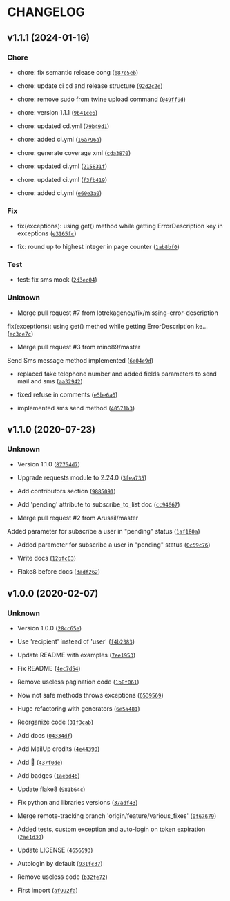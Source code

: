 # CHANGELOG



## v1.1.1 (2024-01-16)

### Chore

* chore: fix semantic release cong ([`b87e5eb`](https://github.com/lotrekagency/mailupy/commit/b87e5eba4481f1e214b8e73a0b591aa958f20cc7))

* chore: update ci cd and release structure ([`92d2c2e`](https://github.com/lotrekagency/mailupy/commit/92d2c2e447781578adf8170af12d9f0434922252))

* chore: remove sudo from twine upload command ([`049ff9d`](https://github.com/lotrekagency/mailupy/commit/049ff9dac1a70822a09088dd5ad796868a9650ff))

* chore: version 1.1.1 ([`9b41ce6`](https://github.com/lotrekagency/mailupy/commit/9b41ce64f7d72d6b0c6f348b69ad5bd350e15d88))

* chore: updated cd.yml ([`79b49d1`](https://github.com/lotrekagency/mailupy/commit/79b49d103bdbf5846687e9d96560295c5ce8898d))

* chore: added ci.yml ([`16a796a`](https://github.com/lotrekagency/mailupy/commit/16a796a5721ced9d5126dee2e885a2d240001e82))

* chore: generate coverage xml ([`cda3870`](https://github.com/lotrekagency/mailupy/commit/cda3870d46640172c9a144cfa7ba32c9eb48d609))

* chore: updated ci.yml ([`215831f`](https://github.com/lotrekagency/mailupy/commit/215831f2f97fe5fc831d61069e6198df6d061c48))

* chore: updated ci.yml ([`f3fb419`](https://github.com/lotrekagency/mailupy/commit/f3fb419ea57daa4e11da637acade45daed8e8bc6))

* chore: added ci.yml ([`e60e3a0`](https://github.com/lotrekagency/mailupy/commit/e60e3a0834617996787ceee9b43b789bf598a7c0))

### Fix

* fix(exceptions): using get() method while getting ErrorDescription key in exceptions ([`e3165fc`](https://github.com/lotrekagency/mailupy/commit/e3165fca56882fbbdb2af3aa72689899aa6b6f67))

* fix: round up to highest integer in page counter ([`1ab8bf0`](https://github.com/lotrekagency/mailupy/commit/1ab8bf01d2892db646b963b9fa75c417d76bb4d1))

### Test

* test: fix sms mock ([`2d3ec04`](https://github.com/lotrekagency/mailupy/commit/2d3ec0405b59bef2c68e020f99b4599ffa4564fc))

### Unknown

* Merge pull request #7 from lotrekagency/fix/missing-error-description

fix(exceptions): using get() method while getting ErrorDescription ke… ([`ec3ce7c`](https://github.com/lotrekagency/mailupy/commit/ec3ce7c7d49a60bb93fd7c3e19691fa7d295218a))

* Merge pull request #3 from mino89/master

Send Sms message method implemented ([`6e04e9d`](https://github.com/lotrekagency/mailupy/commit/6e04e9d9f68b1f91aa61ef886b9836ec7e479216))

* replaced fake telephone number and added fields parameters to send mail and sms ([`aa32942`](https://github.com/lotrekagency/mailupy/commit/aa329425fbcb67d8bf24ca6d4f82faf65f1f76c9))

* fixed refuse in comments ([`e5be6a0`](https://github.com/lotrekagency/mailupy/commit/e5be6a00415b9fcc8ed35c6771c761ede80aa193))

* implemented sms send method ([`40571b3`](https://github.com/lotrekagency/mailupy/commit/40571b3e92a25df8cddbec23354c67e7df17416d))


## v1.1.0 (2020-07-23)

### Unknown

* Version 1.1.0 ([`87754d7`](https://github.com/lotrekagency/mailupy/commit/87754d72e7957ee2a6bc39301286050ad19fd578))

* Upgrade requests module to 2.24.0 ([`3fea735`](https://github.com/lotrekagency/mailupy/commit/3fea735b8d7c3cb5b81d0b56243be78da09d7515))

* Add contributors section ([`9885091`](https://github.com/lotrekagency/mailupy/commit/9885091771df61926051a858401f414ff3e85d4b))

* Add &#39;pending&#39; attribute to subscribe_to_list doc ([`cc94667`](https://github.com/lotrekagency/mailupy/commit/cc94667c7bd6a63fd82030d1930e46523c273bc0))

* Merge pull request #2 from Arussil/master

Added parameter for subscribe a user in &#34;pending&#34; status ([`1af180a`](https://github.com/lotrekagency/mailupy/commit/1af180ab730f878ae2900c0dac1ee896d043456e))

* Added parameter for subscribe a user in &#34;pending&#34; status ([`0c59c76`](https://github.com/lotrekagency/mailupy/commit/0c59c7688839606bc11209dce49a46b4edfac4a1))

* Write docs ([`12bfc63`](https://github.com/lotrekagency/mailupy/commit/12bfc630f61159f78500a882adc5bedf14439b9d))

* Flake8 before docs ([`3adf262`](https://github.com/lotrekagency/mailupy/commit/3adf262343b00d4da8b48d74b55fe0c532ffe7f4))


## v1.0.0 (2020-02-07)

### Unknown

* Version 1.0.0 ([`28cc65e`](https://github.com/lotrekagency/mailupy/commit/28cc65e92fc2c5194838f484252bdd4291d2877c))

* Use &#39;recipient&#39; instead of &#39;user&#39; ([`f4b2383`](https://github.com/lotrekagency/mailupy/commit/f4b23830a7c7fcd649eb11c75d7dc0fa4cd6cc89))

* Update README with examples ([`7ee1953`](https://github.com/lotrekagency/mailupy/commit/7ee1953cff64d6c29d5e6493f5210ad9fb46f5d7))

* Fix README ([`4ec7d54`](https://github.com/lotrekagency/mailupy/commit/4ec7d5498930e62b95429b545f8553e78cf84af9))

* Remove useless pagination code ([`1b8f061`](https://github.com/lotrekagency/mailupy/commit/1b8f06183cd236952cdf8f295a94ddd3c0d73de0))

* Now not safe methods throws exceptions ([`6539569`](https://github.com/lotrekagency/mailupy/commit/6539569d197d1a16f5715c7ddb68844595e26be5))

* Huge refactoring with generators ([`6e5a481`](https://github.com/lotrekagency/mailupy/commit/6e5a481a071ab41ac23ee48565c5c7f0bfa3d4e9))

* Reorganize code ([`31f3cab`](https://github.com/lotrekagency/mailupy/commit/31f3cababdac51c9b62967d978d278ee2be7dab8))

* Add docs ([`04334df`](https://github.com/lotrekagency/mailupy/commit/04334df2c2c92e086bdf4bd1a52233832156d747))

* Add MailUp credits ([`4e44390`](https://github.com/lotrekagency/mailupy/commit/4e44390b6eac49fc70f9617159dd07a8612f8356))

* Add 💌 ([`437f0de`](https://github.com/lotrekagency/mailupy/commit/437f0de2d572586adccc5bc7090061f9fabf2a8a))

* Add badges ([`1aebd46`](https://github.com/lotrekagency/mailupy/commit/1aebd4601e17d33564c07cc12859dfd191c5e56f))

* Update flake8 ([`981b64c`](https://github.com/lotrekagency/mailupy/commit/981b64c7b5d397aed5c533f18eb4eaed4d2dbca0))

* Fix python and libraries versions ([`37adf43`](https://github.com/lotrekagency/mailupy/commit/37adf436f549b44ca7c348ce3c4902723215e335))

* Merge remote-tracking branch &#39;origin/feature/various_fixes&#39; ([`0f67679`](https://github.com/lotrekagency/mailupy/commit/0f6767954c58d0d1d283282713745695a916355a))

* Added tests, custom exception and auto-login on token expiration ([`2ae1d30`](https://github.com/lotrekagency/mailupy/commit/2ae1d30fa6e8a55bcb317951ef719e911e64bb3a))

* Update LICENSE ([`4656593`](https://github.com/lotrekagency/mailupy/commit/4656593ff0b87cadd4302f509afd0967df4a639d))

* Autologin by default ([`931fc37`](https://github.com/lotrekagency/mailupy/commit/931fc373945a9450c775bf2327ffa8503397a921))

* Remove useless code ([`b32fe72`](https://github.com/lotrekagency/mailupy/commit/b32fe7227208a9cc3194f71a0b5e87ccc925d870))

* First import ([`af992fa`](https://github.com/lotrekagency/mailupy/commit/af992fa2bed1c333405151627c7affbd599ae5ae))
